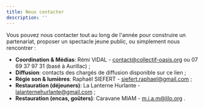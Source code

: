 ```yaml
---
title: Nous contacter
description: ''
---
```

Vous pouvez nous contacter tout au long de l'année pour construire un partenariat, proposer un spectacle jeune public, ou simplement nous rencontrer :

- **Coordination & Médias**:   Rémi VIDAL - contact@collectif-oasis.org ou 07 69 37 97 31 (basé à Aurillac) ;
- **Diffusion**: contacts des chargés de diffusion disponible sur ce lien ;
- **Régie son & lumières**:  Raphaël SIEFERT - siefert.raphael@gmail.com ;
- **Restauration (déjeuners)**:  La Lanterne Hurlante - lalanternehurlante@gmail.com ;
- **Restauration (encas, goûters)**:  Caravane MIAM - m.i.a.m@lilo.org .

